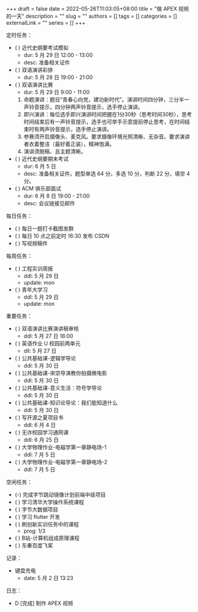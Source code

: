 +++ 
draft = false
date = 2022-05-26T11:03:05+08:00
title = "做 APEX 视频的一天"
description = ""
slug = ""
authors = []
tags = []
categories = []
externalLink = ""
series = []
+++

定时任务：
- ( ) 近代史纲要考试模拟
	- dur: 5 月 29 日 12:00 - 13:00
	- desc: 准备相关证件
- ( ) 双语演讲彩排
	- dur: 5 月 28 日 19:00 - 21:00
- ( ) 双语演讲比赛
	- dur: 5 月 29 日 9:00 - 11:00
	1. 命题演讲：题目“青春心向党，建功新时代”。演讲时间四分钟，三分半一声铃音提示，四分钟两声铃音提示，选手停止演讲。
	2. 即兴演讲：每位选手即兴演讲时间把握在1分30秒（思考时间30秒），思考时间结束后有一声铃音提示，选手也可举手示意提前停止思考，在时间结束时有两声铃音提示，选手停止演讲。
	3. 参赛须开启摄像头、麦克风。要求摄像环境光照清晰、无杂音。要求演讲者衣着整洁（最好着正装），精神饱满。
	4. 演讲须脱稿、且主题清晰。
- ( ) 近代史纲要期末考试
	- dur: 6 月 5 日 
	- desc: 准备相关证件。题型单选 64 分，多选 10 分，判断 22 分，填空 4 分。
- ( ) ACM 俱乐部面试
    - dur: 6 月 8 日 19:00 - 21:00
    - desc: 会议链接见邮件

每日任务：
- ( ) 每日一题打卡截图发群
- ( ) 每日 10 点之前定时 16:30 发布 CSDN
- ( ) 写视频稿件

每周任务：
- ( ) 工程实训周报
    - ddl: 5 月 29 日
    - update: mon
- ( ) 青年大学习
    - ddl: 5 月 29 日
    - update: mon

重要任务：
- ( ) 双语演讲比赛演讲稿审核
	- ddl: 5 月 27 日 18:00
- ( ) 英语作业 U 校园前两单元
    - dll: 5 月 27 日
- ( ) 公共基础课-逻辑学导论
    - ddl: 5 月 30 日
- ( ) 公共基础课-宋崇导演教你拍摄微电影
    - ddl: 5 月 30 日
- ( ) 公共基础课-意义生活：符号学导论
    - ddl: 5 月 30 日
- ( ) 公共基础课-知识论导论：我们能知道什么
    - ddl: 5 月 30 日
- ( ) 写开源之夏项目书
    - ddl: 6 月 4 日
- ( ) 无诈校园学习通网课
	- ddl: 6 月 25 日
- ( ) 大学物理作业-电磁学第一章静电场-1
	- ddl: 7 月 5 日
- ( ) 大学物理作业-电磁学第一章静电场-2
	- ddl: 7 月 5 日

空闲任务：
- (-) 完成字节跳动镜像计划前端中级项目
- ( ) 学习清华大学操作系统课程
- ( ) 字节大数据项目
- ( ) 学习 flutter 开发
- ( ) 刷创新实训任务中的课程
    - prog: 1/3
- ( ) B站-计算机组成原理课程
- ( ) 东秦百度飞桨

记录：
- 键盘充电
  - date: 5 月 2 日 13:23

日志：
- D [完成] 制作 APEX 视频
